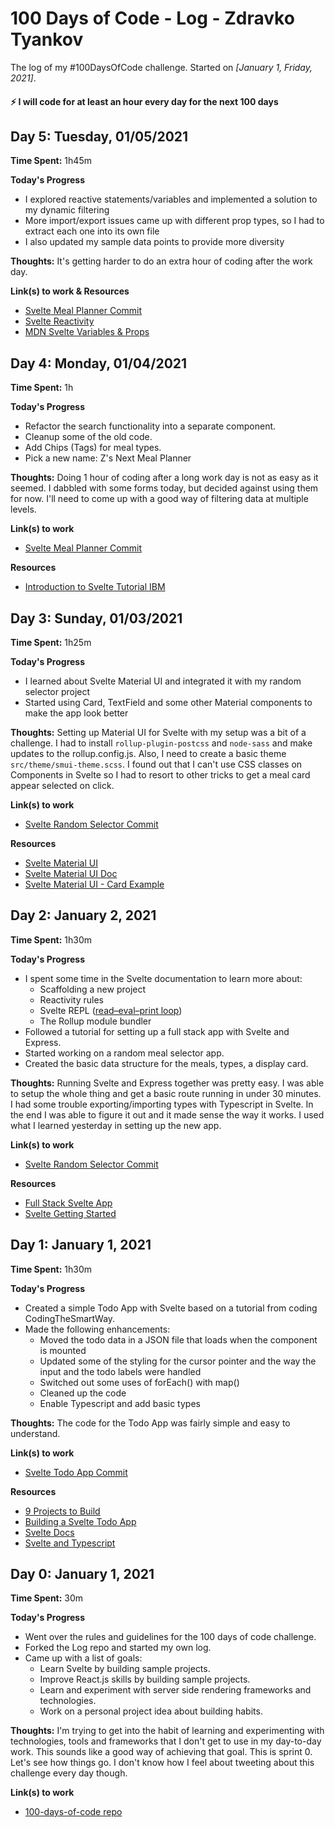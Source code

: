 # 100 Days of Code - Log - Zdravko Tyankov

The log of my #100DaysOfCode challenge. Started on *[January 1, Friday, 2021]*.

#### ⚡ I will code for at least an hour every day for the next 100 days

## Day 5: Tuesday, 01/05/2021

**Time Spent:** 1h45m

**Today's Progress**

- I explored reactive statements/variables and implemented a solution to my dynamic filtering
- More import/export issues came up with different prop types, so I had to extract each one into its own file
- I also updated my sample data points to provide more diversity

**Thoughts:** It's getting harder to do an extra hour of coding after the work day.

**Link(s) to work & Resources**

- [Svelte Meal Planner Commit](https://github.com/ztyankov/svelte-random-meal-selector/commit/742a69ffa9effc45ee6c89588b5f741508825bed)
- [Svelte Reactivity](https://reactgo.com/svelte-reactivity/)
- [MDN Svelte Variables & Props](https://developer.mozilla.org/en-US/docs/Learn/Tools_and_testing/Client-side_JavaScript_frameworks/Svelte_variables_props)

## Day 4: Monday, 01/04/2021

**Time Spent:** 1h

**Today's Progress**

- Refactor the search functionality into a separate component.
- Cleanup some of the old code.
- Add Chips (Tags) for meal types.
- Pick a new name: Z's Next Meal Planner

**Thoughts:** Doing 1 hour of coding after a long work day is not as easy as it seemed. I dabbled with some forms today, but decided against using them for now. I'll need to come up with a good way of filtering data at multiple levels.

**Link(s) to work**

- [Svelte Meal Planner Commit](https://github.com/ztyankov/svelte-random-meal-selector/commit/5670b5a4a4dc9ed420fa9cba5fe417e5e87f6d18)

**Resources**

- [Introduction to Svelte Tutorial IBM](https://developer.ibm.com/technologies/front-end-development/tutorials/svelte-introduction/)
## Day 3: Sunday, 01/03/2021

**Time Spent:** 1h25m

**Today's Progress**

- I learned about Svelte Material UI and integrated it with my random selector project
- Started using Card, TextField and some other Material components to make the app look better

**Thoughts:** Setting up Material UI for Svelte with my setup was a bit of a challenge. I had to install `rollup-plugin-postcss` and `node-sass` and make updates to the rollup.config.js. Also, I need to create a basic theme `src/theme/smui-theme.scss`. I found out that I can't use CSS classes on Components in Svelte so I had to resort to other tricks to get a meal card appear selected on click.

**Link(s) to work**

- [Svelte Random Selector Commit](https://github.com/ztyankov/svelte-random-meal-selector/commit/57839bd51fecca4d7133eddd3245ecf7817ac5f7)

**Resources**

- [Svelte Material UI](https://github.com/hperrin/svelte-material-ui)
- [Svelte Material UI Doc](https://sveltematerialui.com/)
- [Svelte Material UI - Card Example](https://github.com/hperrin/svelte-material-ui/blob/master/site/src/routes/demo/card.svelte)

## Day 2: January 2, 2021

**Time Spent:** 1h30m

**Today's Progress**

- I spent some time in the Svelte documentation to learn more about:
    - Scaffolding a new project
    - Reactivity rules
    - Svelte REPL ([read–eval–print loop](https://en.wikipedia.org/wiki/Read%E2%80%93eval%E2%80%93print_loop))
    - The Rollup module bundler
- Followed a tutorial for setting up a full stack app with Svelte and Express.
- Started working on a random meal selector app.
- Created the basic data structure for the meals, types, a display card.

**Thoughts:** Running Svelte and Express together was pretty easy. I was able to setup the whole thing and get a basic route running in under 30 minutes. I had some trouble exporting/importing types with Typescript in Svelte. In the end I was able to figure it out and it made sense the way it works. I used what I learned yesterday in setting up the new app.

**Link(s) to work**

- [Svelte Random Selector Commit](https://github.com/ztyankov/svelte-random-meal-selector/commit/c84efb0585982131d2c348b20c520064d52eb1db)

**Resources**
- [Full Stack Svelte App](https://medium.com/swlh/full-stack-development-starter-svelte-and-express-831aefee41c0)
- [Svelte Getting Started](https://developer.mozilla.org/en-US/docs/Learn/Tools_and_testing/Client-side_JavaScript_frameworks/Svelte_getting_started)

## Day 1: January 1, 2021

**Time Spent:** 1h30m

**Today's Progress**

- Created a simple Todo App with Svelte based on a tutorial from coding CodingTheSmartWay.
- Made the following enhancements:
    - Moved the todo data in a JSON file that loads when the component is mounted
    - Updated some of the styling for the cursor pointer and the way the input and the todo labels were handled
    - Switched out some uses of forEach() with map()
    - Cleaned up the code
    - Enable Typescript and add basic types

**Thoughts:** The code for the Todo App was fairly simple and easy to understand.

**Link(s) to work**

- [Svelte Todo App Commit](https://github.com/ztyankov/svelte-todo-app/commit/72d65ff20a3d7b559238b8e3b0b25d564998084b)

**Resources**

- [9 Projects to Build](https://dev.to/simonholdorf/9-projects-you-can-do-to-become-a-frontend-master-in-2020-n2h)
- [Building a Svelte Todo App](https://medium.com/codingthesmartway-com-blog/building-a-svelte-3-todo-app-from-start-to-deployment-1737f72c23a6)
- [Svelte Docs](https://svelte.dev/docs)
- [Svelte and Typescript](https://svelte.dev/blog/svelte-and-typescript)

## Day 0: January 1, 2021

**Time Spent:** 30m

**Today's Progress**

- Went over the rules and guidelines for the 100 days of code challenge.
- Forked the Log repo and started my own log.
- Came up with a list of goals:
    - Learn Svelte by building sample projects.
    - Improve React.js skills by building sample projects.
    - Learn and experiment with server side rendering frameworks and technologies.
    - Work on a personal project idea about building habits.

**Thoughts:** I'm trying to get into the habit of learning and experimenting with technologies, tools and frameworks that I don't get to use in my day-to-day work. This sounds like a good way of achieving that goal. This is sprint 0. Let's see how things go. I don't know how I feel about tweeting about this challenge every day though.

**Link(s) to work**

- [100-days-of-code repo](https://github.com/kallaway/100-days-of-code)